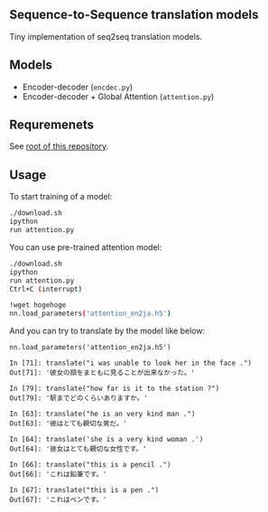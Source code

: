 ## Sequence-to-Sequence translation models
Tiny implementation of seq2seq translation models.

## Models

- Encoder-decoder (`encdec.py`)
- Encoder-decoder + Global Attention (`attention.py`)

## Requremenets
See [root of this repository](https://github.com/satopirka/nlp-nnabla).

## Usage

To start training of a model: 

```bash
./download.sh
ipython
run attention.py
```

You can use pre-trained attention model:

```bash
./download.sh
ipython
run attention.py
Ctrl+C (interrupt)

!wget hogehoge
nn.load_parameters('attention_en2ja.h5')
```

And you can try to translate by the model like below:

```ipython
nn.load_parameters('attention_en2ja.h5')

In [71]: translate("i was unable to look her in the face .")
Out[71]: '彼女の顔をまともに見ることが出来なかった。'

In [79]: translate("how far is it to the station ?")
Out[79]: '駅までどのくらいありますか。'

In [63]: translate("he is an very kind man .")
Out[63]: '彼はとても親切な男だ。'

In [64]: translate('she is a very kind woman .')
Out[64]: '彼女はとても親切な女性です。'

In [66]: translate("this is a pencil .")
Out[66]: 'これは鉛筆です。'

In [67]: translate("this is a pen .")
Out[67]: 'これはペンです。'
```